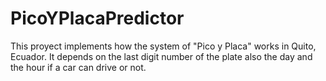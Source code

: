 # PicoYPlacaPredictor
This proyect implements how the system of "Pico y Placa" works in Quito, Ecuador. It depends on the last digit number of the plate also the day and the hour if a car can drive or not.
